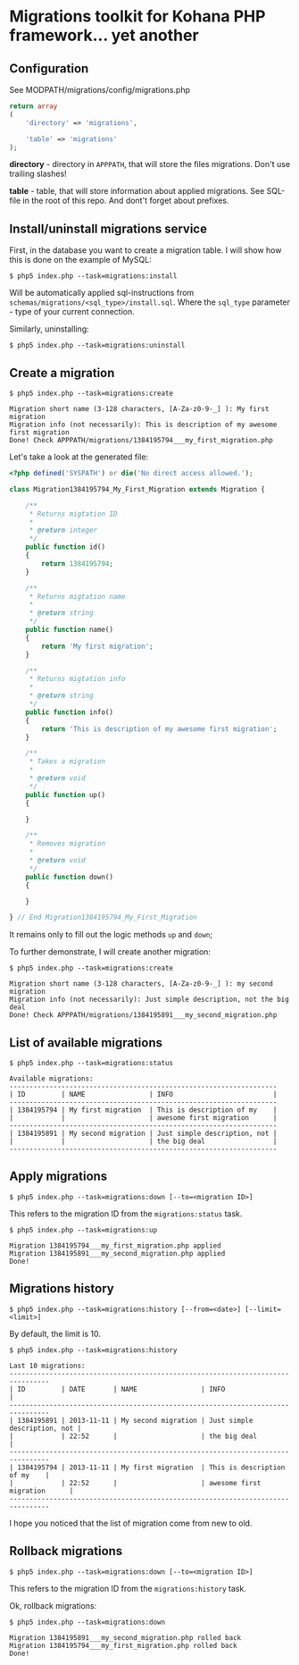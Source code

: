 # Migrations toolkit for Kohana PHP framework... yet another

## Configuration

See MODPATH/migrations/config/migrations.php

```php
return array
(
	'directory' => 'migrations',

	'table' => 'migrations'
);
```

__directory__ - directory in `APPPATH`, that will store the files migrations.
Don't use trailing slashes!

__table__ - table, that will store information about applied migrations.
See SQL-file in the root of this repo. And dont't forget about prefixes.

## Install/uninstall migrations service

First, in the database you want to create a migration table. I will show how this 
is done on the example of MySQL:

```
$ php5 index.php --task=migrations:install
```

Will be automatically applied sql-instructions from `schemas/migrations/<sql_type>/install.sql`.
Where the `sql_type` parameter - type of your current connection.

Similarly, uninstalling:

```
$ php5 index.php --task=migrations:uninstall
```

## Create a migration

```
$ php5 index.php --task=migrations:create

Migration short name (3-128 characters, [A-Za-z0-9-_] ): My first migration
Migration info (not necessarily): This is description of my awesome first migration
Done! Check APPPATH/migrations/1384195794___my_first_migration.php
```

Let's take a look at the generated file:
```php
<?php defined('SYSPATH') or die('No direct access allowed.');

class Migration1384195794_My_First_Migration extends Migration {

	/**
	 * Returns migtation ID
	 *
	 * @return integer
	 */
	public function id()
	{
		return 1384195794;
	}

	/**
	 * Returns migtation name
	 *
	 * @return string
	 */
	public function name()
	{
		return 'My first migration';
	}

	/**
	 * Returns migtation info
	 *
	 * @return string
	 */
	public function info()
	{
		return 'This is description of my awesome first migration';
	}

	/**
	 * Takes a migration
	 *
	 * @return void
	 */
	public function up()
	{

	}

	/**
	 * Removes migration
	 *
	 * @return void
	 */
	public function down()
	{

	}

} // End Migration1384195794_My_First_Migration

```

It remains only to fill out the logic methods `up` and `down`;

To further demonstrate, I will create another migration:
```
$ php5 index.php --task=migrations:create

Migration short name (3-128 characters, [A-Za-z0-9-_] ): my second migration
Migration info (not necessarily): Just simple description, not the big deal
Done! Check APPPATH/migrations/1384195891___my_second_migration.php
```

## List of available migrations

```
$ php5 index.php --task=migrations:status

Available migrations:
-------------------------------------------------------------------
| ID         | NAME                | INFO                         |
-------------------------------------------------------------------
| 1384195794 | My first migration  | This is description of my    |
|            |                     | awesome first migration      |
-------------------------------------------------------------------
| 1384195891 | My second migration | Just simple description, not |
|            |                     | the big deal                 |
-------------------------------------------------------------------
```

## Apply migrations

`$ php5 index.php --task=migrations:down [--to=<migration ID>]`

This refers to the migration ID from the `migrations:status` task.

```
$ php5 index.php --task=migrations:up

Migration 1384195794___my_first_migration.php applied
Migration 1384195891___my_second_migration.php applied
Done!
```

## Migrations history

`$ php5 index.php --task=migrations:history [--from=<date>] [--limit=<limit>]`

By default, the limit is 10.
```
$ php5 index.php --task=migrations:history

Last 10 migrations:
--------------------------------------------------------------------------------
| ID         | DATE       | NAME                | INFO                         |
--------------------------------------------------------------------------------
| 1384195891 | 2013-11-11 | My second migration | Just simple description, not |
|            | 22:52      |                     | the big deal                 |
--------------------------------------------------------------------------------
| 1384195794 | 2013-11-11 | My first migration  | This is description of my    |
|            | 22:52      |                     | awesome first migration      |
--------------------------------------------------------------------------------
```

I hope you noticed that the list of migration come from new to old.

## Rollback migrations

`$ php5 index.php --task=migrations:down [--to=<migration ID>]`

This refers to the migration ID from the `migrations:history` task.

Ok, rollback migrations:
```
$ php5 index.php --task=migrations:down

Migration 1384195891___my_second_migration.php rolled back
Migration 1384195794___my_first_migration.php rolled back
Done!
```